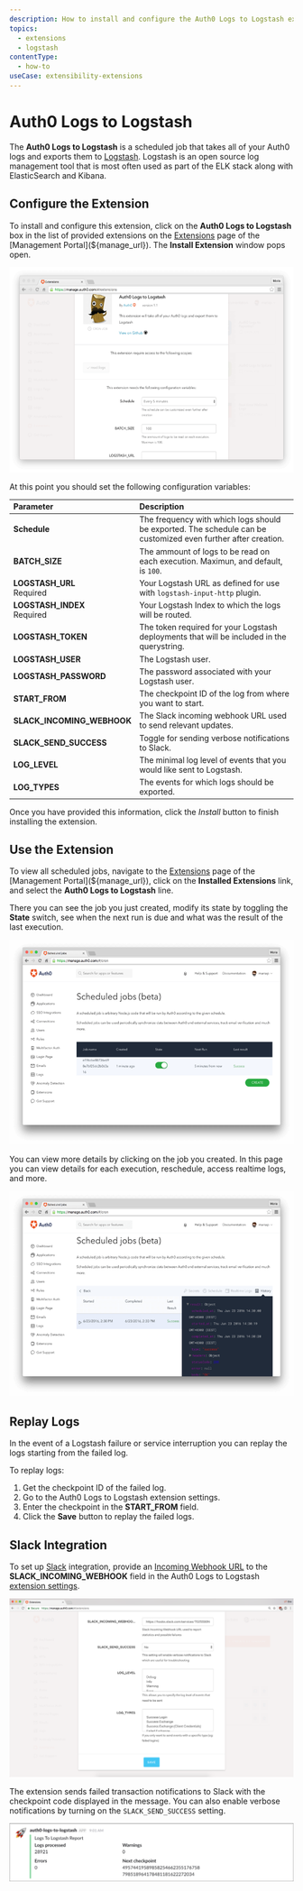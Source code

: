 ```yaml
---
description: How to install and configure the Auth0 Logs to Logstash extension.
topics:
  - extensions
  - logstash
contentType:
  - how-to
useCase: extensibility-extensions
---
```


# Auth0 Logs to Logstash

The **Auth0 Logs to Logstash** is a scheduled job that takes all of your Auth0 logs and exports them to [Logstash](https://www.elastic.co/products/logstash). Logstash is an open source log management tool that is most often used as part of the ELK stack along with ElasticSearch and Kibana.

## Configure the Extension

To install and configure this extension, click on the **Auth0 Logs to Logstash** box in the list of provided extensions on the [Extensions](${manage_url}/#/extensions) page of the [Management Portal](${manage_url}). The **Install Extension** window pops open.

![Dashboard > Logstash Extension](/media/articles/extensions/logstash/extension-mgmt-logstash.png)

At this point you should set the following configuration variables:

| Parameter        | Description |
|:-----------------|:------------|
| **Schedule** | The frequency with which logs should be exported. The schedule can be customized even further after creation. |
| **BATCH_SIZE** | The ammount of logs to be read on each execution. Maximun, and default, is `100`. |
| **LOGSTASH_URL** <br/><span class="label label-danger">Required</span> | Your Logstash URL as defined for use with `logstash-input-http` plugin. |
| **LOGSTASH_INDEX** <br/><span class="label label-danger">Required</span> | Your Logstash Index to which the logs will be routed. |
| **LOGSTASH_TOKEN** | The token required for your Logstash deployments that will be included in the querystring. |
| **LOGSTASH_USER** | The Logstash user. |
| **LOGSTASH_PASSWORD** | The password associated with your Logstash user. |
| **START_FROM** | The checkpoint ID of the log from where you want to start. |
| **SLACK_INCOMING_WEBHOOK** | The Slack incoming webhook URL used to send relevant updates. |
| **SLACK_SEND_SUCCESS** | Toggle for sending verbose notifications to Slack. |
| **LOG_LEVEL** | The minimal log level of events that you would like sent to Logstash. |
| **LOG_TYPES** | The events for which logs should be exported. |

Once you have provided this information, click the _Install_ button to finish installing the extension.

## Use the Extension

To view all scheduled jobs, navigate to the [Extensions](${manage_url}/#/extensions) page of the [Management Portal](${manage_url}), click on the **Installed Extensions** link, and select the **Auth0 Logs to Logstash** line. 

There you can see the job you just created, modify its state by toggling the **State** switch, see when the next run is due and what was the result of the last execution. 

![View Cron Jobs](/media/articles/extensions/logstash/view-cron-jobs.png)

You can view more details by clicking on the job you created. In this page you can view details for each execution, reschedule, access realtime logs, and more.

![View Cron Job Details](/media/articles/extensions/logstash/view-cron-details.png)

## Replay Logs

In the event of a Logstash failure or service interruption you can replay the logs starting from the failed log.

To replay logs: 

1. Get the checkpoint ID of the failed log.
2. Go to the Auth0 Logs to Logstash extension settings.
3. Enter the checkpoint in the **START_FROM** field.
4. Click the **Save** button to replay the failed logs.

## Slack Integration

To set up [Slack](https://slack.com/) integration, provide an [Incoming Webhook URL](https://api.slack.com/incoming-webhooks) to the **SLACK_INCOMING_WEBHOOK** field in the Auth0 Logs to Logstash [extension settings](${manage_url}/#/extensions).

![Slack Settings](/media/articles/extensions/logstash/slack-settings.png)

The extension sends failed transaction notifications to Slack with the checkpoint code displayed in the message. You can also enable verbose notifications by turning on the `SLACK_SEND_SUCCESS` setting.

![Slack Message](/media/articles/extensions/logstash/slack-message.png)
